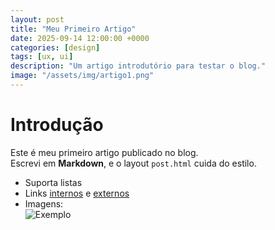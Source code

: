 ```yaml
---
layout: post
title: "Meu Primeiro Artigo"
date: 2025-09-14 12:00:00 +0000
categories: [design]
tags: [ux, ui]
description: "Um artigo introdutório para testar o blog."
image: "/assets/img/artigo1.png"
---
```


# Introdução
Este é meu primeiro artigo publicado no blog.  
Escrevi em **Markdown**, e o layout `post.html` cuida do estilo.

- Suporta listas
- Links [internos](/projetos/) e [externos](https://jekyllrb.com)
- Imagens:  
  ![Exemplo](/assets/img/artigo1.png)

